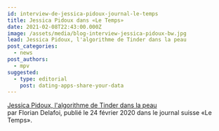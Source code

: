 ```yaml
---
id: interview-de-jessica-pidoux-journal-le-temps
title: Jessica Pidoux dans «Le Temps»
date: 2021-02-08T22:43:00.000Z
image: /assets/media/blog-interview-jessica-pidoux-bw.jpg
lead: Jessica Pidoux, l'algorithme de Tinder dans la peau
post_categories:
  - news
post_authors:
  - mpv
suggested:
  - type: editorial
    post: dating-apps-share-your-data
---
```

[Jessica Pidoux, l'algorithme de Tinder dans la peau](https://www.letemps.ch/societe/jessica-pidoux-lalgorithme-tinder-peau)  \
  par Florian Delafoi, publié le 24 février 2020 dans le journal suisse «Le Temps».
